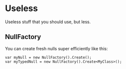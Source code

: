 # Useless

Useless stuff that you should use, but less.

## NullFactory

You can create fresh nulls super efficiently like this:

```
var myNull = new NullFactory().Create();
var myTypedNull = new NullFactory().Create<MyClass>();
```
